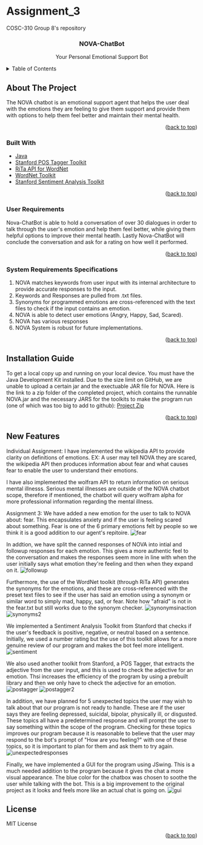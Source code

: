 # Assignment_3
COSC-310 Group 8's repository


<!--  PROJECT TITLE -->

<div align="center">
<h3 align="center">NOVA-ChatBot</h3>
  <p align="center">Your Personal Emotional Support Bot</p>
</div>

<!--  TABLE OF CONTENTS -->

<details>
  <summary>Table of Contents</summary>
  <ol>
    <li>
      <a href="#about-the-project">About The Project</a>
      <ul>
        <li><a href="#built-with">Built With</a></li>
        <li><a href="#user-requirements">User Requirements</a></li>
        <li><a href="#system-requirements">System Requirements Specifications</a></li>
      </ul>
    </li>
    <li>
      <a href="#Installation Guide">Installation Guide</a>
    </li>
    <li>
      <a href="#New Features">New Features</a>
    </li>
    <li><a href="#license">License</a></li>
  </ol>
</details>


<!-- ABOUT THE PROJECT -->
## About The Project

The NOVA chatbot is an emotional support agent that helps the user deal with the emotions they are feeling to give them support and provide them with options to  help them feel better and maintain their mental health. 


<p align="right">(<a href="#top">back to top</a>)</p>



### Built With

* [Java](https://www.java.com/en/)
* [Stanford POS Tagger Toolkit](https://nlp.stanford.edu/software/tagger.shtml)
* [RiTa API for WordNet](https://rednoise.org/rita/)
* [WordNet Toolkit](https://wordnet.princeton.edu/)
* [Stanford Sentiment Analysis Toolkit](https://nlp.stanford.edu/sentiment/)

<p align="right">(<a href="#top">back to top</a>)</p>


### User Requirements

Nova-ChatBot is able to hold a conversation of over 30 dialogues in order to talk through the user's emotion and help them feel better, while giving them helpful options to improve their mental heatlh. Lastly Nova-ChatBot will conclude the conversation and ask for a rating on how well it performed. 

<p align="right">(<a href="#top">back to top</a>)</p>

### System Requirements Specifications

1. NOVA matches keywords from user input with its internal architecture to provide accurate responses to the input. 
2. Keywords and Responses are pulled from .txt files. 
3. Synonyms for programmed emotions are cross-referenced with the text files to check if the input contains an emotion.
4. NOVA is able to detect user emotions (Angry, Happy, Sad, Scared).
5. NOVA has various responses 
6. NOVA System is robust for future implementations. 

<p align="right">(<a href="#top">back to top</a>)</p>


<!-- INSTALLATION GUIDE -->

## Installation Guide

To get a local copy up and running on your local device. You must have the Java Development Kit installed. Due to the size limit on GitHub, we are unable to upload a certain jar and the exectuable JAR file for NOVA. Here is the link to a zip folder of the completed project, which contains the runnable NOVA.jar and the necessary JARS for the toolkits to make the program run (one of which was too big to add to github): 
[Project Zip](https://drive.google.com/file/d/11LUOV57NQkqNFp4Kj3wV_w8K4eWupiue/view?usp=sharing)


<p align="right">(<a href="#top">back to top</a>)</p>

<!-- NEW FEATURES -->

## New Features
Individual Assignment:
I have implemented the wikipedia API to provide clarity on definitions of emotions. EX: A user may tell NOVA they are scared, the wikipedia API then produces information about fear and what causes fear to enable the user to understand their emotions.

I have also implemented the wolfram API to return information on serious mental illnesss. Serious mental illnesses are outside of the NOVA chatbot scope, therefore if mentioned, the chatbot will query wolfram alpha for more professional information regarding the mental illness.

Assignment 3:
We have added a new emotion for the user to talk to NOVA about: fear. This encapsulates anxiety and if the user is feeling scared about something. Fear is one of the 6 primary emotions felt by people so we think it is a good addition to our agent's repitoire. 
![fear](./novafear.png)

In addtion, we have split the canned responses of NOVA into intial and followup responses for each emotion. This gives a more authentic feel to the conversation and makes the responses seem more in line with when the user initially says what emotion they're feeling and then when they expand on it.
![followup](./novafollowup.png)

Furthermore, the use of the WordNet toolkit (through RiTa API) generates the synonyms for the emotions, and these are cross-referenced with the preset text files to see if the user has said an emotion using a synonym or similar word to simply mad, happy, sad, or fear. Note how "afraid" is not in the fear.txt but still works due to the synonym checker.
![synonymsinaction](./synonymsinaction.png)
![synonyms2](./synonymchecker.png)


We implemented a Sentiment Analysis Toolkit from Stanford that checks if the user's feedback is positive, negative, or neutral based on a sentence. Initially, we used a number rating but the use of this toolkit allows for a more genuine review of our program and makes the bot feel more intelligent. 
![sentiment](./novarating.png)

We also used another toolkit from Stanford, a POS Tagger, that extracts the adjective from the user input, and this is used to check the adjective for an emotion. Thsi increases the efficiency of the program by using a prebuilt library and then we only have to check the adjective for an emotion.
![postagger](postagger.png)
![postagger2](postaggerinaction.png)

In addition, we have planned for 5 unexpected topics the user may wish to talk about that our program is not ready to handle. These are if the user says they are feeling depressed, suicidal, bipolar, physically ill, or disgusted. These topics all have a predetermined response and will prompt the user to say something within the scope of the program. Checking for these topics improves our program because it is reasonable to believe that the user may respond to the bot's prompt of "How are you feeling?" with one of these topics, so it is important to plan for them and ask them to try again. 
![unexpectedresponses](./novaunexpectedtopics.png)

Finally, we have implemented a GUI for the program using JSwing. This is a much needed addition to the program because it gives the chat a more visual appearance. The blue color for the chatbox was chosen to soothe the user while talking with the bot. This is a big improvement to the original project as it looks and feels more like an actual chat is going on. 
![gui](./novagui.png)


<!-- LICENSE -->

## License

MIT License 

<p align="right">(<a href="#top">back to top</a>)</p>








